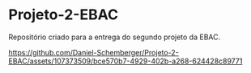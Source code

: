 # Projeto-2-EBAC
Repositório criado para a entrega do segundo projeto da EBAC.


https://github.com/Daniel-Schemberger/Projeto-2-EBAC/assets/107373509/bce570b7-4929-402b-a268-624428c89771

